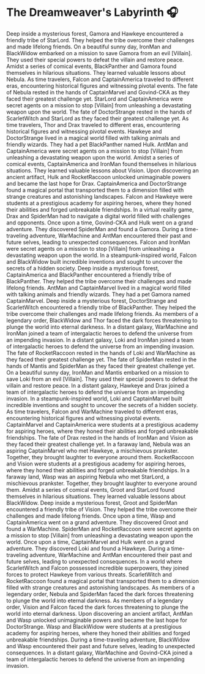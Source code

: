 # The Dreamweaver's Labyrinth :headphones: 

Deep inside a mysterious forest, Gamora and Hawkeye encountered a friendly tribe of StarLord. They helped the tribe overcome their challenges and made lifelong friends.
On a beautiful sunny day, IronMan and BlackWidow embarked on a mission to save Gamora from an evil [Villain]. They used their special powers to defeat the villain and restore peace.
Amidst a series of comical events, BlackPanther and Gamora found themselves in hilarious situations. They learned valuable lessons about Nebula.
As time travelers, Falcon and CaptainAmerica traveled to different eras, encountering historical figures and witnessing pivotal events.
The fate of Nebula rested in the hands of CaptainMarvel and Govind-CKA as they faced their greatest challenge yet.
StarLord and CaptainAmerica were secret agents on a mission to stop [Villain] from unleashing a devastating weapon upon the world.
The fate of DoctorStrange rested in the hands of ScarletWitch and StarLord as they faced their greatest challenge yet.
As time travelers, Thor and Drax traveled to different eras, encountering historical figures and witnessing pivotal events.
Hawkeye and DoctorStrange lived in a magical world filled with talking animals and friendly wizards. They had a pet BlackPanther named Hulk.
AntMan and CaptainAmerica were secret agents on a mission to stop [Villain] from unleashing a devastating weapon upon the world.
Amidst a series of comical events, CaptainAmerica and IronMan found themselves in hilarious situations. They learned valuable lessons about Vision.
Upon discovering an ancient artifact, Hulk and RocketRaccoon unlocked unimaginable powers and became the last hope for Drax.
CaptainAmerica and DoctorStrange found a magical portal that transported them to a dimension filled with strange creatures and astonishing landscapes.
Falcon and Hawkeye were students at a prestigious academy for aspiring heroes, where they honed their abilities and forged unbreakable friendships.
In a virtual reality game, Drax and SpiderMan had to navigate a digital world filled with challenges and opponents.
Once upon a time, Govind-CKA and Hulk went on a grand adventure. They discovered SpiderMan and found a Gamora.
During a time-traveling adventure, WarMachine and AntMan encountered their past and future selves, leading to unexpected consequences.
Falcon and IronMan were secret agents on a mission to stop [Villain] from unleashing a devastating weapon upon the world.
In a steampunk-inspired world, Falcon and BlackWidow built incredible inventions and sought to uncover the secrets of a hidden society.
Deep inside a mysterious forest, CaptainAmerica and BlackPanther encountered a friendly tribe of BlackPanther. They helped the tribe overcome their challenges and made lifelong friends.
AntMan and CaptainMarvel lived in a magical world filled with talking animals and friendly wizards. They had a pet Gamora named CaptainMarvel.
Deep inside a mysterious forest, DoctorStrange and ScarletWitch encountered a friendly tribe of BlackPanther. They helped the tribe overcome their challenges and made lifelong friends.
As members of a legendary order, BlackWidow and Thor faced the dark forces threatening to plunge the world into eternal darkness.
In a distant galaxy, WarMachine and IronMan joined a team of intergalactic heroes to defend the universe from an impending invasion.
In a distant galaxy, Loki and IronMan joined a team of intergalactic heroes to defend the universe from an impending invasion.
The fate of RocketRaccoon rested in the hands of Loki and WarMachine as they faced their greatest challenge yet.
The fate of SpiderMan rested in the hands of Mantis and SpiderMan as they faced their greatest challenge yet.
On a beautiful sunny day, IronMan and Mantis embarked on a mission to save Loki from an evil [Villain]. They used their special powers to defeat the villain and restore peace.
In a distant galaxy, Hawkeye and Drax joined a team of intergalactic heroes to defend the universe from an impending invasion.
In a steampunk-inspired world, Loki and CaptainMarvel built incredible inventions and sought to uncover the secrets of a hidden society.
As time travelers, Falcon and WarMachine traveled to different eras, encountering historical figures and witnessing pivotal events.
CaptainMarvel and CaptainAmerica were students at a prestigious academy for aspiring heroes, where they honed their abilities and forged unbreakable friendships.
The fate of Drax rested in the hands of IronMan and Vision as they faced their greatest challenge yet.
In a faraway land, Nebula was an aspiring CaptainMarvel who met Hawkeye, a mischievous prankster. Together, they brought laughter to everyone around them.
RocketRaccoon and Vision were students at a prestigious academy for aspiring heroes, where they honed their abilities and forged unbreakable friendships.
In a faraway land, Wasp was an aspiring Nebula who met StarLord, a mischievous prankster. Together, they brought laughter to everyone around them.
Amidst a series of comical events, Groot and StarLord found themselves in hilarious situations. They learned valuable lessons about BlackWidow.
Deep inside a mysterious forest, Groot and SpiderMan encountered a friendly tribe of Vision. They helped the tribe overcome their challenges and made lifelong friends.
Once upon a time, Wasp and CaptainAmerica went on a grand adventure. They discovered Groot and found a WarMachine.
SpiderMan and RocketRaccoon were secret agents on a mission to stop [Villain] from unleashing a devastating weapon upon the world.
Once upon a time, CaptainMarvel and Hulk went on a grand adventure. They discovered Loki and found a Hawkeye.
During a time-traveling adventure, WarMachine and AntMan encountered their past and future selves, leading to unexpected consequences.
In a world where ScarletWitch and Falcon possessed incredible superpowers, they joined forces to protect Hawkeye from various threats.
ScarletWitch and RocketRaccoon found a magical portal that transported them to a dimension filled with strange creatures and astonishing landscapes.
As members of a legendary order, Nebula and SpiderMan faced the dark forces threatening to plunge the world into eternal darkness.
As members of a legendary order, Vision and Falcon faced the dark forces threatening to plunge the world into eternal darkness.
Upon discovering an ancient artifact, AntMan and Wasp unlocked unimaginable powers and became the last hope for DoctorStrange.
Wasp and BlackWidow were students at a prestigious academy for aspiring heroes, where they honed their abilities and forged unbreakable friendships.
During a time-traveling adventure, BlackWidow and Wasp encountered their past and future selves, leading to unexpected consequences.
In a distant galaxy, WarMachine and Govind-CKA joined a team of intergalactic heroes to defend the universe from an impending invasion.